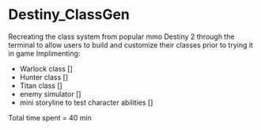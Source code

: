 # Destiny_ClassGen
 Recreating the class system from popular mmo Destiny 2 through the terminal to allow users to build and customize their classes prior to trying it in game
 Implimenting:
  - Warlock class []
  - Hunter class []
  - Titan class []
  - enemy simulator []
  - mini storyline to test character abilities []

Total time spent = 40 min
